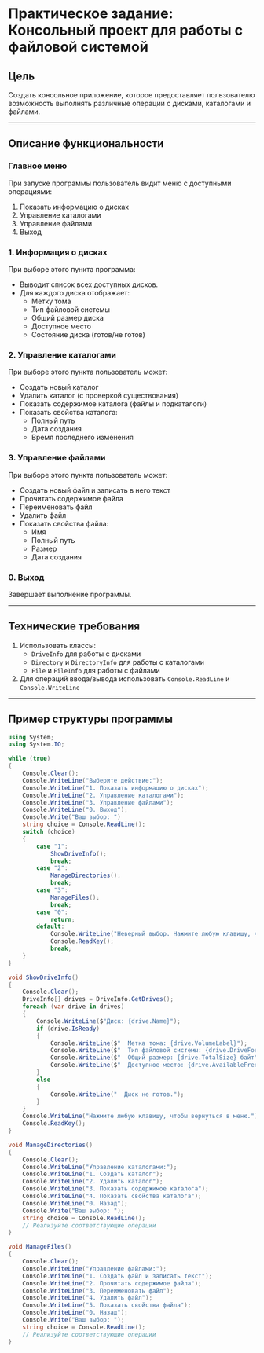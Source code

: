 # Практическое задание: Консольный проект для работы с файловой системой

## Цель

Создать консольное приложение, которое предоставляет пользователю возможность выполнять различные операции с дисками, каталогами и файлами.

---

## Описание функциональности

### Главное меню

При запуске программы пользователь видит меню с доступными операциями:

1. Показать информацию о дисках
2. Управление каталогами
3. Управление файлами
4. Выход

### 1. Информация о дисках

При выборе этого пункта программа:

- Выводит список всех доступных дисков.
- Для каждого диска отображает:
  - Метку тома
  - Тип файловой системы
  - Общий размер диска
  - Доступное место
  - Состояние диска (готов/не готов)

### 2. Управление каталогами

При выборе этого пункта пользователь может:

- Создать новый каталог
- Удалить каталог (с проверкой существования)
- Показать содержимое каталога (файлы и подкаталоги)
- Показать свойства каталога:
  - Полный путь
  - Дата создания
  - Время последнего изменения

### 3. Управление файлами

При выборе этого пункта пользователь может:

- Создать новый файл и записать в него текст
- Прочитать содержимое файла
- Переименовать файл
- Удалить файл
- Показать свойства файла:
  - Имя
  - Полный путь
  - Размер
  - Дата создания

### 0. Выход

Завершает выполнение программы.

---

## Технические требования

1. Использовать классы:
   - `DriveInfo` для работы с дисками
   - `Directory` и `DirectoryInfo` для работы с каталогами
   - `File` и `FileInfo` для работы с файлами
2. Для операций ввода/вывода использовать `Console.ReadLine` и `Console.WriteLine`

---

## Пример структуры программы

```csharp
using System;
using System.IO;

while (true)
{
    Console.Clear();
    Console.WriteLine("Выберите действие:");
    Console.WriteLine("1. Показать информацию о дисках");
    Console.WriteLine("2. Управление каталогами");
    Console.WriteLine("3. Управление файлами");
    Console.WriteLine("0. Выход");
    Console.Write("Ваш выбор: ")
    string choice = Console.ReadLine();
    switch (choice)
    {
        case "1":
            ShowDriveInfo();
            break;
        case "2":
            ManageDirectories();
            break;
        case "3":
            ManageFiles();
            break;
        case "0":
            return;
        default:
            Console.WriteLine("Неверный выбор. Нажмите любую клавишу, чтобы продолжить.");
            Console.ReadKey();
            break;
    }
}

void ShowDriveInfo()
{
    Console.Clear();
    DriveInfo[] drives = DriveInfo.GetDrives();
    foreach (var drive in drives)
    {
        Console.WriteLine($"Диск: {drive.Name}");
        if (drive.IsReady)
        {
            Console.WriteLine($"  Метка тома: {drive.VolumeLabel}");
            Console.WriteLine($"  Тип файловой системы: {drive.DriveFormat}");
            Console.WriteLine($"  Общий размер: {drive.TotalSize} байт");
            Console.WriteLine($"  Доступное место: {drive.AvailableFreeSpace} байт");
        }
        else
        {
            Console.WriteLine("  Диск не готов.");
        }
    }
    Console.WriteLine("Нажмите любую клавишу, чтобы вернуться в меню.");
    Console.ReadKey();
}

void ManageDirectories()
{
    Console.Clear();
    Console.WriteLine("Управление каталогами:");
    Console.WriteLine("1. Создать каталог");
    Console.WriteLine("2. Удалить каталог");
    Console.WriteLine("3. Показать содержимое каталога");
    Console.WriteLine("4. Показать свойства каталога");
    Console.WriteLine("0. Назад");
    Console.Write("Ваш выбор: ");
    string choice = Console.ReadLine();
    // Реализуйте соответствующие операции
}

void ManageFiles()
{
    Console.Clear();
    Console.WriteLine("Управление файлами:");
    Console.WriteLine("1. Создать файл и записать текст");
    Console.WriteLine("2. Прочитать содержимое файла");
    Console.WriteLine("3. Переименовать файл");
    Console.WriteLine("4. Удалить файл");
    Console.WriteLine("5. Показать свойства файла");
    Console.WriteLine("0. Назад");
    Console.Write("Ваш выбор: ");
    string choice = Console.ReadLine();
    // Реализуйте соответствующие операции
}
```
